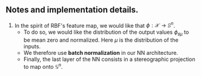 ## Notes and implementation details.
1. In the spirit of RBF's feature map, we would like that $\phi: \mathcal{X} \to \mathbb{S}^{n}$.
   - To do so, we would like the distribution of the output values $\phi_{\sharp \mu}$ to be mean zero and normalized. Here $\mu$ is the distribution of the inputs.
   - We therefore use **batch normalization** in our NN architecture.
   - Finally, the last layer of the NN consists in a stereographic projection to map onto $\mathbb{S}^{n}$.